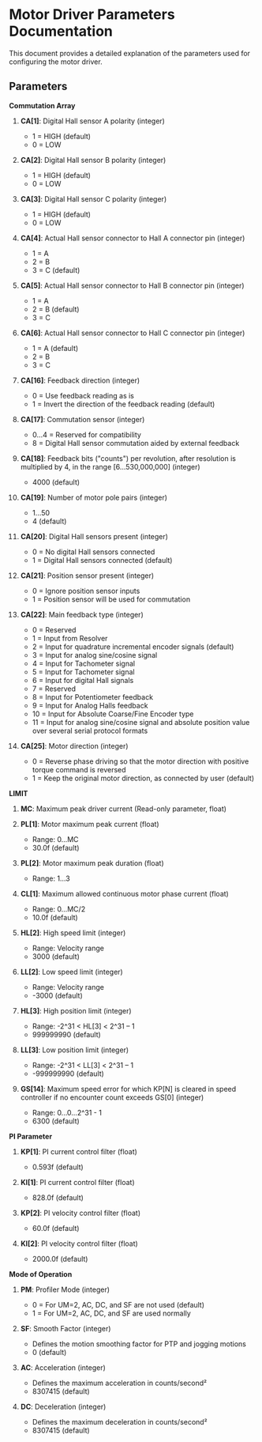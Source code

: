 
# Motor Driver Parameters Documentation

This document provides a detailed explanation of the parameters used for configuring the motor driver.

## Parameters

**Commutation Array**
1. **CA[1]**: Digital Hall sensor A polarity (integer)
   - 1 = HIGH (default)
   - 0 = LOW

2. **CA[2]**: Digital Hall sensor B polarity (integer)
   - 1 = HIGH (default)
   - 0 = LOW

3. **CA[3]**: Digital Hall sensor C polarity (integer)
   - 1 = HIGH (default)
   - 0 = LOW

4. **CA[4]**: Actual Hall sensor connector to Hall A connector pin (integer)
   - 1 = A
   - 2 = B
   - 3 = C (default)

5. **CA[5]**: Actual Hall sensor connector to Hall B connector pin (integer)
   - 1 = A
   - 2 = B (default)
   - 3 = C

6. **CA[6]**: Actual Hall sensor connector to Hall C connector pin (integer)
   - 1 = A (default)
   - 2 = B
   - 3 = C

7. **CA[16]**: Feedback direction (integer)
   - 0 = Use feedback reading as is
   - 1 = Invert the direction of the feedback reading (default)

8. **CA[17]**: Commutation sensor (integer)
   - 0…4 = Reserved for compatibility
   - 8 = Digital Hall sensor commutation aided by external feedback

9. **CA[18]**: Feedback bits ("counts") per revolution, after resolution is multiplied by 4, in the range [6…530,000,000] (integer)
   - 4000 (default)

10. **CA[19]**: Number of motor pole pairs (integer)
    - 1…50
    - 4 (default)

11. **CA[20]**: Digital Hall sensors present (integer)
    - 0 = No digital Hall sensors connected
    - 1 = Digital Hall sensors connected (default)

12. **CA[21]**: Position sensor present (integer)
    - 0 = Ignore position sensor inputs
    - 1 = Position sensor will be used for commutation

13. **CA[22]**: Main feedback type (integer)
    - 0 = Reserved
    - 1 = Input from Resolver
    - 2 = Input for quadrature incremental encoder signals (default)
    - 3 = Input for analog sine/cosine signal
    - 4 = Input for Tachometer signal
    - 5 = Input for Tachometer signal
    - 6 = Input for digital Hall signals
    - 7 = Reserved
    - 8 = Input for Potentiometer feedback
    - 9 = Input for Analog Halls feedback
    - 10 = Input for Absolute Coarse/Fine Encoder type
    - 11 = Input for analog sine/cosine signal and absolute position value over several serial protocol formats

14. **CA[25]**: Motor direction (integer)
    - 0 = Reverse phase driving so that the motor direction with positive torque command is reversed
    - 1 = Keep the original motor direction, as connected by user (default)

**LIMIT**
1. **MC**: Maximum peak driver current (Read-only parameter, float)

2. **PL[1]**: Motor maximum peak current (float)
   - Range: 0…MC
   - 30.0f (default)

3. **PL[2]**: Motor maximum peak duration (float)
   - Range: 1…3

4. **CL[1]**: Maximum allowed continuous motor phase current (float)
   - Range: 0…MC/2
   - 10.0f (default)

5. **HL[2]**: High speed limit (integer)
   - Range: Velocity range
   - 3000 (default)

6. **LL[2]**: Low speed limit (integer)
   - Range: Velocity range
   - -3000 (default)

7. **HL[3]**: High position limit (integer)
   - Range: -2^31 < HL[3] < 2^31 – 1
   - 999999990 (default)

8. **LL[3]**: Low position limit (integer)
    - Range: -2^31 < LL[3] < 2^31 – 1
    - -999999990 (default)

9. **GS[14]**: Maximum speed error for which KP[N] is cleared in speed controller if no encounter count exceeds GS[0] (integer)
    - Range: 0...0…2^31 - 1
    - 6300 (default)

**PI Parameter**
1. **KP[1]**: PI current control filter (float)
   - 0.593f (default)

2. **KI[1]**: PI current control filter (float)
   - 828.0f (default)

3. **KP[2]**: PI velocity control filter (float)
   - 60.0f (default)

4. **KI[2]**: PI velocity control filter (float)
   - 2000.0f (default)

**Mode of Operation**
1. **PM**: Profiler Mode (integer)
   - 0 = For UM=2, AC, DC, and SF are not used (default)
   - 1 = For UM=2, AC, DC, and SF are used normally

2. **SF**: Smooth Factor (integer)
   - Defines the motion smoothing factor for PTP and jogging motions
   - 0 (default)

3. **AC**: Acceleration (integer)
   - Defines the maximum acceleration in counts/second²
   - 8307415 (default)

4. **DC**: Deceleration (integer)
   - Defines the maximum deceleration in counts/second²
   - 8307415 (default)

